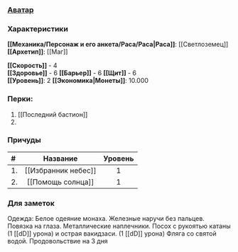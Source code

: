 ### [Аватар](Эйнар.png)
### Характеристики
**[[Механика/Персонаж и его анкета/Раса/Раса|Раса]]**: [[Светлоземец]]
**[[Архетип]]**: [[Маг]]

 **[[Скорость]]** - 4  
 **[[Здоровье]]** - 6
 **[[Барьер]]** - 6
 **[[Щит]]** - 6   
 **[[Уровень]]**: 2
**[[Экономика|Монеты]]**: 10.000  

### Перки:
1. [[Последний бастион]]
2. 

### Причуды

| #   |      Название       | Уровень |
|:--- |:-------------------:|:-------:|
| 1.  | [[Избранник небес]] |    1    |
| 2.  |  [[Помощь солнца]]  |    1    |



### Для заметок

Одежда:
Белое одеяние монаха. Железные наручи без пальцев. Повязка на глаза. Металлические наплечники.
Посох с рукоятью катаны (1 [[dD]] урона) и острая вакидзаси. (1 [[dD]] урона)
Фляга со святой водой.
Продовольствие на 3 дня


